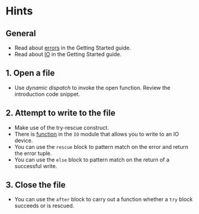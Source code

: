 # Hints

## General

- Read about [errors][getting-started-errors] in the Getting Started guide.
- Read about [IO][getting-started-io] in the Getting Started guide.

## 1. Open a file

- Use _dynamic dispatch_ to invoke the open function. Review the introduction code snippet.

## 2. Attempt to write to the file

- Make use of the try-rescue construct.
- There is [function][io-write] in the `IO` module that allows you to write to an IO device.
- You can use the `rescue` block to pattern match on the error and return the error tuple.
- You can use the `else` block to pattern match on the return of a successful write.

## 3. Close the file

- You can use the `after` block to carry out a function whether a `try` block succeeds or is rescued.

[getting-started-errors]: https://hexdocs.pm/elixir/try-catch-and-rescue.html
[getting-started-io]: https://hexdocs.pm/elixir/io-and-the-file-system.html
[io-write]: https://hexdocs.pm/elixir/IO.html#write/2

